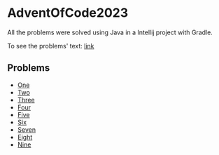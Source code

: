 # AdventOfCode2023
All the problems were solved using Java in a Intellij project with Gradle.

To see the problems' text: [link](https://adventofcode.com/)

## Problems
* [One](https://adventofcode.com/2023/day/1)
* [Two](https://adventofcode.com/2023/day/2)
* [Three](https://adventofcode.com/2023/day/3)
* [Four](https://adventofcode.com/2023/day/4)
* [Five](https://adventofcode.com/2023/day/5)
* [Six](https://adventofcode.com/2023/day/6)
* [Seven](https://adventofcode.com/2023/day/7)
* [Eight](https://adventofcode.com/2023/day/8)
* [Nine](https://adventofcode.com/2023/day/9)
